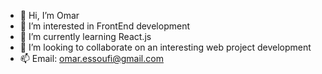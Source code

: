 - 👋 Hi, I’m Omar
- 👀 I’m interested in FrontEnd development
- 🌱 I’m currently learning React.js
- 💞️ I’m looking to collaborate on an interesting web project development
- 📫 Email: omar.essoufi@gmail.com

<!---
ESSOUFIO/ESSOUFIO is a ✨ special ✨ repository because its `README.md` (this file) appears on your GitHub profile.
You can click the Preview link to take a look at your changes.
--->
